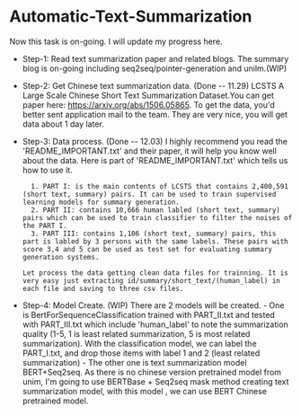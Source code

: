 # Automatic-Text-Summarization

Now this task is on-going. I will update my progress here.


- Step-1: Read text summarization paper and related blogs. The summary blog is on-going including seq2seq/pointer-generation and unilm.(WIP)
        
- Step-2: Get Chinese text summarization data. (Done -- 11.29)
        LCSTS A Large Scale Chinese Short Text Summarization Dataset.You can get paper here: https://arxiv.org/abs/1506.05865.
        To get the data, you'd better sent application mail to the team. They are very nice, you will get data about 1 day later.
        
- Step-3: Data process. (Done -- 12.03)
       I highly recommend you read the 'README_IMPORTANT.txt' and their paper, it will help you know well about the data.
       Here is part of 'README_IMPORTANT.txt' which tells us how to use it.
       
        1. PART I: is the main contents of LCSTS that contains 2,400,591 (short text, summary) pairs. It can be used to train supervised learning models for summary generation.
        2. PART II: contains 10,666 human labled (short text, summary) pairs which can be used to train classifier to filter the noises of the PART I.
        3. PART III: contains 1,106 (short text, summary) pairs, this part is labled by 3 persons with the same labels. These pairs with score 3,4 and 5 can be used as test set for evaluating summary generation systems. 

      Let process the data getting clean data files for trainning. It is very easy just extracting id/summary/short_text/(human_label) in each file and saving to three csv files.
      
- Step-4: Model Create. (WIP)
        There are 2 models will be created.
            - One is BertForSequenceClassification trained with PART_II.txt and tested with PART_III.txt which include 'human_label' to note the summarization quality (1-5, 1 is least related summarization, 5 is most related summarization).
            With the classification model, we can label the PART_I.txt, and drop those items with label 1 and 2 (least related summarization)
            - The other one is text summarization model BERT+Seq2seq. As there is no chinese version pretrained model from unim, I'm going to use BERTBase + Seq2seq mask method creating text summarization model, with this model , we can use BERT Chinese pretrained model.
        
